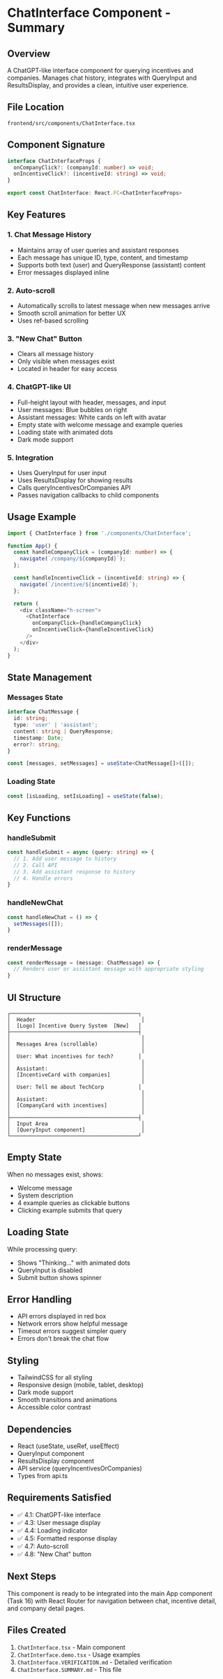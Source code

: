 # ChatInterface Component - Summary

## Overview
A ChatGPT-like interface component for querying incentives and companies. Manages chat history, integrates with QueryInput and ResultsDisplay, and provides a clean, intuitive user experience.

## File Location
`frontend/src/components/ChatInterface.tsx`

## Component Signature
```typescript
interface ChatInterfaceProps {
  onCompanyClick?: (companyId: number) => void;
  onIncentiveClick?: (incentiveId: string) => void;
}

export const ChatInterface: React.FC<ChatInterfaceProps>
```

## Key Features

### 1. Chat Message History
- Maintains array of user queries and assistant responses
- Each message has unique ID, type, content, and timestamp
- Supports both text (user) and QueryResponse (assistant) content
- Error messages displayed inline

### 2. Auto-scroll
- Automatically scrolls to latest message when new messages arrive
- Smooth scroll animation for better UX
- Uses ref-based scrolling

### 3. "New Chat" Button
- Clears all message history
- Only visible when messages exist
- Located in header for easy access

### 4. ChatGPT-like UI
- Full-height layout with header, messages, and input
- User messages: Blue bubbles on right
- Assistant messages: White cards on left with avatar
- Empty state with welcome message and example queries
- Loading state with animated dots
- Dark mode support

### 5. Integration
- Uses QueryInput for user input
- Uses ResultsDisplay for showing results
- Calls queryIncentivesOrCompanies API
- Passes navigation callbacks to child components

## Usage Example

```typescript
import { ChatInterface } from './components/ChatInterface';

function App() {
  const handleCompanyClick = (companyId: number) => {
    navigate(`/company/${companyId}`);
  };

  const handleIncentiveClick = (incentiveId: string) => {
    navigate(`/incentive/${incentiveId}`);
  };

  return (
    <div className="h-screen">
      <ChatInterface
        onCompanyClick={handleCompanyClick}
        onIncentiveClick={handleIncentiveClick}
      />
    </div>
  );
}
```

## State Management

### Messages State
```typescript
interface ChatMessage {
  id: string;
  type: 'user' | 'assistant';
  content: string | QueryResponse;
  timestamp: Date;
  error?: string;
}

const [messages, setMessages] = useState<ChatMessage[]>([]);
```

### Loading State
```typescript
const [isLoading, setIsLoading] = useState(false);
```

## Key Functions

### handleSubmit
```typescript
const handleSubmit = async (query: string) => {
  // 1. Add user message to history
  // 2. Call API
  // 3. Add assistant response to history
  // 4. Handle errors
}
```

### handleNewChat
```typescript
const handleNewChat = () => {
  setMessages([]);
}
```

### renderMessage
```typescript
const renderMessage = (message: ChatMessage) => {
  // Renders user or assistant message with appropriate styling
}
```

## UI Structure

```
┌─────────────────────────────────────────┐
│  Header                                  │
│  [Logo] Incentive Query System  [New]   │
├─────────────────────────────────────────┤
│                                          │
│  Messages Area (scrollable)              │
│                                          │
│  User: What incentives for tech?        │
│                                          │
│  Assistant:                              │
│  [IncentiveCard with companies]          │
│                                          │
│  User: Tell me about TechCorp           │
│                                          │
│  Assistant:                              │
│  [CompanyCard with incentives]           │
│                                          │
├─────────────────────────────────────────┤
│  Input Area                              │
│  [QueryInput component]                  │
└─────────────────────────────────────────┘
```

## Empty State
When no messages exist, shows:
- Welcome message
- System description
- 4 example queries as clickable buttons
- Clicking example submits that query

## Loading State
While processing query:
- Shows "Thinking..." with animated dots
- QueryInput is disabled
- Submit button shows spinner

## Error Handling
- API errors displayed in red box
- Network errors show helpful message
- Timeout errors suggest simpler query
- Errors don't break the chat flow

## Styling
- TailwindCSS for all styling
- Responsive design (mobile, tablet, desktop)
- Dark mode support
- Smooth transitions and animations
- Accessible color contrast

## Dependencies
- React (useState, useRef, useEffect)
- QueryInput component
- ResultsDisplay component
- API service (queryIncentivesOrCompanies)
- Types from api.ts

## Requirements Satisfied
- ✅ 4.1: ChatGPT-like interface
- ✅ 4.3: User message display
- ✅ 4.4: Loading indicator
- ✅ 4.5: Formatted response display
- ✅ 4.7: Auto-scroll
- ✅ 4.8: "New Chat" button

## Next Steps
This component is ready to be integrated into the main App component (Task 16) with React Router for navigation between chat, incentive detail, and company detail pages.

## Files Created
1. `ChatInterface.tsx` - Main component
2. `ChatInterface.demo.tsx` - Usage examples
3. `ChatInterface.VERIFICATION.md` - Detailed verification
4. `ChatInterface.SUMMARY.md` - This file
